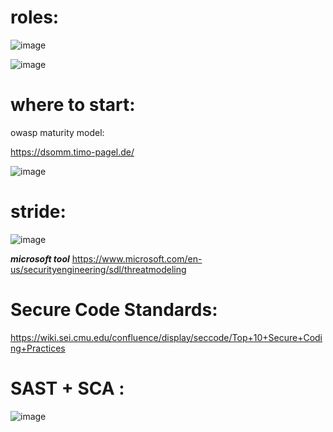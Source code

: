 #  roles:

![image](https://user-images.githubusercontent.com/72389059/206428712-b658db04-6636-402f-9a27-971c7ee54644.png)

![image](https://user-images.githubusercontent.com/72389059/206430219-dfe72ea0-49a3-48aa-9d5d-d84ca16e2167.png)



#  where to start:

owasp maturity model:

https://dsomm.timo-pagel.de/


![image](https://user-images.githubusercontent.com/72389059/206436907-b363234c-b966-449b-a826-0b503bf357d7.png)
 
 
# stride:

![image](https://user-images.githubusercontent.com/72389059/206437008-e5e23fcd-2ddb-4bc3-a84d-f6a5c19be510.png)


***microsoft tool***
https://www.microsoft.com/en-us/securityengineering/sdl/threatmodeling

# Secure Code Standards:

https://wiki.sei.cmu.edu/confluence/display/seccode/Top+10+Secure+Coding+Practices

# SAST + SCA :

![image](https://user-images.githubusercontent.com/72389059/206439695-9ab85e8e-6dd9-4754-bc85-fbaed34ed978.png)


